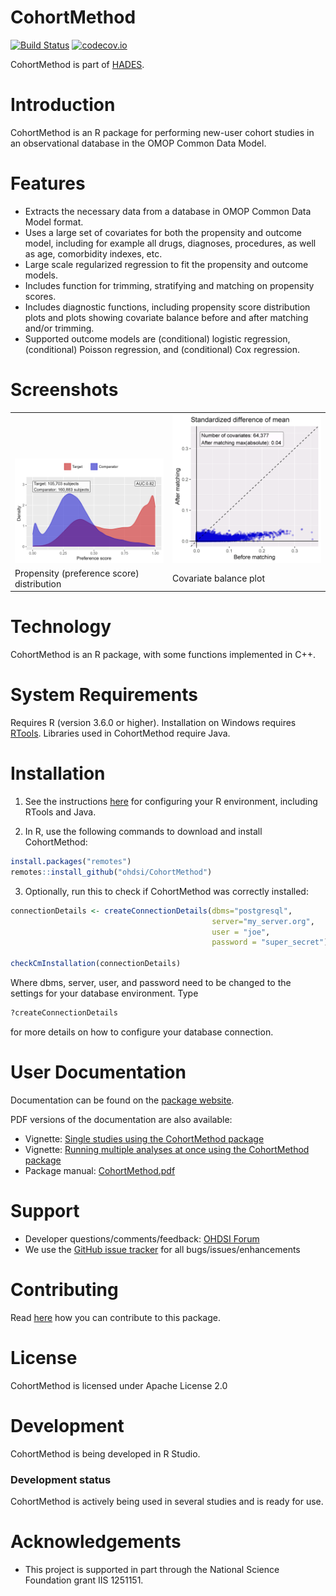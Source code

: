 CohortMethod
============

[![Build Status](https://github.com/OHDSI/CohortMethod/workflows/R-CMD-check/badge.svg)](https://github.com/OHDSI/CohortMethod/actions?query=workflow%3AR-CMD-check)
[![codecov.io](https://codecov.io/github/OHDSI/CohortMethod/coverage.svg?branch=master)](https://codecov.io/github/OHDSI/CohortMethod?branch=master)

CohortMethod is part of [HADES](https://ohdsi.github.io/Hades).

Introduction
============
CohortMethod is an R package for performing new-user cohort studies in an observational database in the OMOP Common Data Model. 

Features
========
- Extracts the necessary data from a database in OMOP Common Data Model format.
- Uses a large set of covariates for both the propensity and outcome model, including for example all drugs, diagnoses, procedures, as well as age, comorbidity indexes, etc.
- Large scale regularized regression to fit the propensity and outcome models.
- Includes function for trimming, stratifying and matching on propensity scores.
- Includes diagnostic functions, including propensity score distribution plots and plots showing covariate balance before and after matching and/or trimming.
- Supported outcome models are (conditional) logistic regression, (conditional) Poisson regression, and (conditional) Cox regression.

Screenshots
===========
<table>
<tr valign="bottom">
<td width = 50%>

<img src="https://github.com/OHDSI/CohortMethod/raw/master/extras/ps.png"/>

</td>
<td width = 50%>
  
<img src="https://github.com/OHDSI/CohortMethod/raw/master/extras/balanceScatterplot.png"/>

</td>
</tr><tr>
<td>Propensity (preference score) distribution</td><td>Covariate balance plot</td>
</tr>
</table>

Technology
============
CohortMethod is an R package, with some functions implemented in C++.

System Requirements
============
Requires R (version 3.6.0 or higher). Installation on Windows requires [RTools](https://cran.r-project.org/bin/windows/Rtools/). Libraries used in CohortMethod require Java.

Installation
=============
1. See the instructions [here](https://ohdsi.github.io/Hades/rSetup.html) for configuring your R environment, including RTools and Java.

2. In R, use the following commands to download and install CohortMethod:

  ```r
  install.packages("remotes")
  remotes::install_github("ohdsi/CohortMethod")
  ```
  
3. Optionally, run this to check if CohortMethod was correctly installed:

  ```r
  connectionDetails <- createConnectionDetails(dbms="postgresql",
                                               server="my_server.org",
                                               user = "joe",
                                               password = "super_secret")

  checkCmInstallation(connectionDetails)
  ```
  
  Where dbms, server, user, and password need to be changed to the settings for your database environment. Type
  
  ```r
  ?createConnectionDetails
  ``` 
  
  for more details on how to configure your database connection.

User Documentation
==================
Documentation can be found on the [package website](https://ohdsi.github.io/CohortMethod).

PDF versions of the documentation are also available:
* Vignette: [Single studies using the CohortMethod package](https://raw.githubusercontent.com/OHDSI/CohortMethod/master/inst/doc/SingleStudies.pdf)
* Vignette: [Running multiple analyses at once using the CohortMethod package](https://raw.githubusercontent.com/OHDSI/CohortMethod/master/inst/doc/MultipleAnalyses.pdf)
* Package manual: [CohortMethod.pdf](https://raw.githubusercontent.com/OHDSI/CohortMethod/master/extras/CohortMethod.pdf)

Support
=======
* Developer questions/comments/feedback: <a href="http://forums.ohdsi.org/c/developers">OHDSI Forum</a>
* We use the <a href="https://github.com/OHDSI/CohortMethod/issues">GitHub issue tracker</a> for all bugs/issues/enhancements

Contributing
============
Read [here](https://ohdsi.github.io/Hades/contribute.html) how you can contribute to this package.

License
=======
CohortMethod is licensed under Apache License 2.0

Development
===========
CohortMethod is being developed in R Studio.

### Development status

CohortMethod is actively being used in several studies and is ready for use.

# Acknowledgements
- This project is supported in part through the National Science Foundation grant IIS 1251151.

